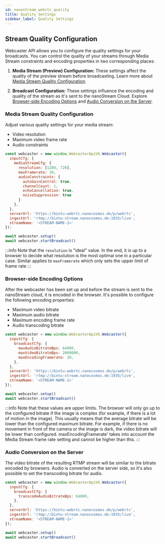 ```yaml
---
id: nanostream_webrtc_quality
title: Quality Settings
sidebar_label: Quality Settings
---
```


## Stream Quality Configuration

Webcaster API allows you to configure the quality settings for your broadcasts. You can control the quality of your streams through Media Stream constraints and encoding properties in two corresponding places:

1. **Media Stream (Preview) Configuration:** These settings affect the quality of the preview stream before broadcasting. Learn more about [Media Stream Quality Configuration](#media-stream-quality-configuration).

2. **Broadcast Configuration:** These settings influence the encoding and quality of the stream as it's sent to the nanoStream Cloud. Explore [Browser-side Encoding Options](#browser-side-encoding-options) and [Audio Conversion on the Server](#audio-conversion-on-the-server).


### Media Stream Quality Configuration

Adjust various quality settings for your media stream:

- Video resolution
- Maximum video frame rate
- Audio constraints

```js
const webcaster = new window.WebcasterApiV6.Webcaster({
  inputCfg: {
    mediaStreamCfg: {
      resolution: [1280, 720],
      maxFramerate: 30,
      audioConstraints: {
        autoGainControl: true,
        channelCount: 1,
        echoCancellation: true,
        noiseSuppression: true
      }
    },
  },
  serverUrl: 'https://bintu-webrtc.nanocosmos.de/p/webrtc',
  ingestUrl: 'rtmp://bintu-stream.nanocosmos.de:1935/live',
  streamName: '<STREAM-NAME-1>'
});

await webcaster.setup()
await webcaster.startBroadcast()
```

:::info
Note that the `resolution` is "ideal" value. In the end, it is up to a browser to decide what resolution is the most optimal one in a particular case. Similar applies to `maxFramerate` which only sets the upper limit of frame rate
:::

### Browser-side Encoding Options

After the webcaster has been set up and before the stream is sent to the nanoStream cloud, it is encoded in the browser.
It's possible to configure the following encoding properties:

- Maximum video bitrate
- Maximum audio bitrate
- Maximum encoding frame rate
- Audio transcoding bitrate

```js
const webcaster = new window.WebcasterApiV6.Webcaster({
  inputCfg: {
    broadcastCfg: {
      maxAudioBitrateBps: 64000,
      maxVideoBitrateBps: 2000000,
      maxEncodingFramerate: 30,
    },
  },
  serverUrl: 'https://bintu-webrtc.nanocosmos.de/p/webrtc',
  ingestUrl: 'rtmp://bintu-stream.nanocosmos.de:1935/live',
  streamName: '<STREAM-NAME-1>'
});

await webcaster.setup()
await webcaster.startBroadcast()
```
:::info
Note that these values are upper limits. The browser will only go up to the configured bitrate if the image is complex (for example, if there is a lot of motion in the image). This usually means that the average bitrate will be lower than the
configured maximum bitrate. For example, if there is no movement in front of the camera or the image is dark, the video bitrate will be lower than configured.
maxEncodingFramerate' takes into account the Media Stream frame rate setting and cannot be higher than this.
:::

### Audio Conversion on the Server

The video bitrate of the resulting RTMP stream will be similar to the bitrate encoded by browsers. Audio is converted on the server side, so it's also possible to set the transcoding bitrate for audio.<br/>

```js
const webcaster = new window.WebcasterApiV6.Webcaster({
  inputCfg: {
    broadcastCfg: {
      transcodeAudioBitrateBps: 64000,
    },
  },
  serverUrl: 'https://bintu-webrtc.nanocosmos.de/p/webrtc',
  ingestUrl: 'rtmp://bintu-stream.nanocosmos.de:1935/live',
  streamName: '<STREAM-NAME-1>'
});

await webcaster.setup()
await webcaster.startBroadcast()
```
